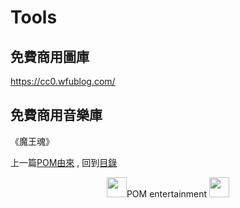 # Tools

## 免費商用圖庫
https://cc0.wfublog.com/

## 免費商用音樂庫
《魔王魂》

上一篇[POM由來](https://partiallyorderedmagic.github.io/Setting/Appendix/POM) ,
回到[目錄](https://partiallyorderedmagic.github.io/#appendix)


<p align="center"><img src="https://github.com/PartiallyOrderedMagic/PartiallyOrderedMagic.github.io/raw/master/Icon/Design/4Element.svg" Height="32" />POM entertainment <img src="https://github.com/PartiallyOrderedMagic/PartiallyOrderedMagic.github.io/raw/master/Icon/Transparent/POM.png" Height="32" /></p>
